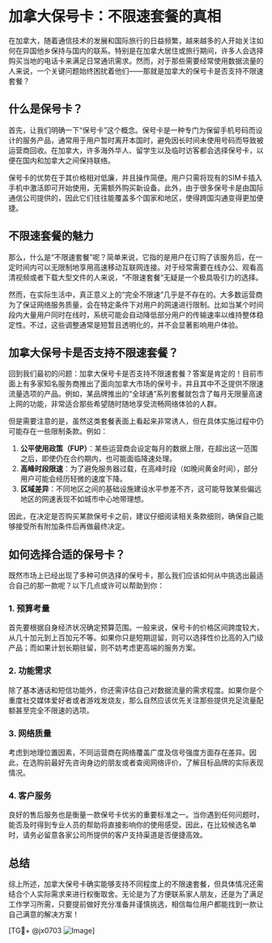 # 加拿大保号卡：不限速套餐的真相

在加拿大，随着通信技术的发展和国际旅行的日益频繁，越来越多的人开始关注如何在异国他乡保持与国内的联系。特别是在加拿大居住或旅行期间，许多人会选择购买当地的电话卡来满足日常通讯需求。然而，对于那些需要经常使用数据流量的人来说，一个关键问题始终困扰着他们——那就是加拿大的保号卡是否支持不限速套餐？

## 什么是保号卡？

首先，让我们明确一下“保号卡”这个概念。保号卡是一种专门为保留手机号码而设计的服务产品，通常用于用户暂时离开本国时，避免因长时间未使用号码而导致被运营商回收。在加拿大，许多海外华人、留学生以及临时访客都会选择保号卡，以便在国内和加拿大之间保持联络。

保号卡的优势在于其价格相对低廉，并且操作简便。用户只需将现有的SIM卡插入手机中激活即可开始使用，无需额外购买新设备。此外，由于很多保号卡是由国际通信公司提供的，因此它们往往能覆盖多个国家和地区，使得跨国沟通变得更加便捷。

## 不限速套餐的魅力

那么，什么是“不限速套餐”呢？简单来说，它指的是用户在订购了该服务后，在一定时间内可以无限制地享用高速移动互联网连接。对于经常需要在线办公、观看高清视频或者下载大型文件的人来说，“不限速套餐”无疑是一个极具吸引力的选择。

然而，在实际生活中，真正意义上的“完全不限速”几乎是不存在的。大多数运营商为了保证网络服务质量，会在特定条件下对用户的网速进行限制。比如当某个时间段内大量用户同时在线时，系统可能会自动降低部分用户的传输速率以维持整体稳定性。不过，这些调整通常是短暂且透明化的，并不会显著影响用户体验。

## 加拿大保号卡是否支持不限速套餐？

回到我们最初的问题：加拿大保号卡是否支持不限速套餐？答案是肯定的！目前市面上有多家知名服务商推出了面向加拿大市场的保号卡，并且其中不乏提供不限速流量选项的产品。例如，某品牌推出的“全球通”系列套餐就包含了每月无限量高速上网的功能，非常适合那些希望随时随地享受流畅网络体验的人群。

但是需要注意的是，虽然这类套餐表面上看起来非常诱人，但在具体实施过程中仍可能存在一些限制条款。例如：

1. **公平使用政策（FUP）**：某些运营商会设定每月的数据上限，在超出这一范围之后，即使仍在合约期内，也可能面临降速处理。
2. **高峰时段限速**：为了避免服务器过载，在高峰时段（如晚间黄金时间），部分用户可能会经历轻微的速度下降。
3. **区域差异**：不同地区之间的基础设施建设水平参差不齐，这可能导致某些偏远地区的网速表现不如城市中心地带理想。

因此，在决定是否购买某款保号卡之前，建议仔细阅读相关条款细则，确保自己能够接受所有附加条件后再做最终决定。

## 如何选择合适的保号卡？

既然市场上已经出现了多种可供选择的保号卡，那么我们应该如何从中挑选出最适合自己的那一款呢？以下几点或许可以帮助到你：

### 1. 预算考量
首先要根据自身经济状况确定预算范围。一般来说，保号卡的价格区间跨度较大，从几十加元到上百加元不等。如果你只是短期逗留，则可以选择性价比高的入门级产品；而如果计划长期驻留，则不妨考虑更高端的服务方案。

### 2. 功能需求
除了基本通话和短信功能外，你还需评估自己对数据流量的需求程度。如果你是个重度社交媒体爱好者或者游戏发烧友，那么自然应该优先关注那些提供充足流量配额甚至完全不限速的选项。

### 3. 网络质量
考虑到地理位置因素，不同运营商在网络覆盖广度及信号强度方面存在差异。因此，在选购前最好先咨询身边的朋友或者查阅网络评价，了解目标品牌的实际表现情况。

### 4. 客户服务
良好的售后服务也是衡量一款保号卡优劣的重要标准之一。当你遇到任何问题时，能否及时得到专业人员的帮助将直接影响你的使用感受。因此，在比较候选名单时，请务必留意各家公司所提供的客户支持渠道是否便捷高效。

## 总结

综上所述，加拿大保号卡确实能够支持不同程度上的不限速套餐，但具体情况还需结合个人实际需求来进行权衡取舍。无论是为了方便联系家人朋友，还是为了满足工作学习所需，只要提前做好充分准备并谨慎挑选，相信每位用户都能找到一款让自己满意的解决方案！

[TG💪+ @jx0703 ![Image](https://github.com/user-attachments/assets/dbca1d08-cadb-493c-b0ec-ad6f7a83f270)]